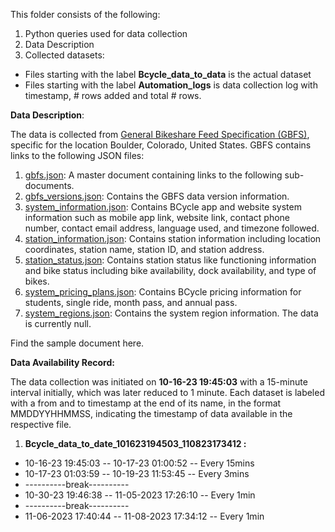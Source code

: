 This folder consists of the following:
1. Python queries used for data collection
2. Data Description
3. Collected datasets:
  * Files starting with the label **Bcycle_data_to_data** is the actual dataset
  * Files starting with the label **Automation_logs** is data collection log with timestamp, # rows added and total # rows. 

**Data Description**:

The data is collected from [General Bikeshare Feed Specification (GBFS)](https://www.bcycle.com/gbfs), specific for the location Boulder, Colorado, United States. GBFS contains links to the following JSON files:
  1. [gbfs.json](https://gbfs.bcycle.com/bcycle_boulder/gbfs.json): A master document containing links to the following sub-documents.
  2. [gbfs_versions.json](https://gbfs.bcycle.com/bcycle_boulder/gbfs_versions.json): Contains the GBFS data version information.
  3. [system_information.json](https://gbfs.bcycle.com/bcycle_boulder/system_information.json): Contains BCycle app and website system information such as mobile app link, website link, contact phone number, contact email address, language used, and timezone followed.
  4. [station_information.json](https://gbfs.bcycle.com/bcycle_boulder/station_information.json): Contains station information including location coordinates, station name, station ID, and station address.
  5. [station_status.json](https://gbfs.bcycle.com/bcycle_boulder/station_status.json): Contains station status like functioning information and bike status including bike availability, dock availability, and type of bikes.
  6. [system_pricing_plans.json](https://gbfs.bcycle.com/bcycle_boulder/system_pricing_plans.json): Contains BCycle pricing information for students, single ride, month pass, and annual pass.
  7. [system_regions.json](https://gbfs.bcycle.com/bcycle_boulder/system_regions.json): Contains the system region information. The data is currently null.

Find the sample document here.

**Data Availability Record:**

The data collection was initiated on **10-16-23 19:45:03** with a 15-minute interval initially, which was later reduced to 1 minute. Each dataset is labeled with a from and to timestamp at the end of its name, in the format MMDDYYHHMMSS, indicating the timestamp of data available in the respective file.

1. **Bcycle_data_to_date_101623194503_110823173412 :** 
  * 10-16-23 19:45:03  --  10-17-23 01:00:52  -- Every 15mins
  * 10-17-23 01:03:59  --  10-19-23 11:53:45  -- Every 3mins
  * ----------break----------
  * 10-30-23 19:46:38  --  11-05-2023 17:26:10   -- Every 1min
  * ----------break----------
  * 11-06-2023 17:40:44   --  11-08-2023 17:34:12   -- Every 1min
